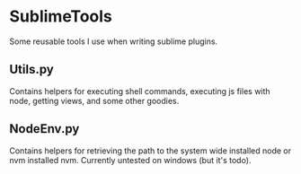 # SublimeTools

Some reusable tools I use when writing sublime plugins.

## Utils.py

Contains helpers for executing shell commands, executing js files with node, getting views, and some other goodies.

## NodeEnv.py

Contains helpers for retrieving the path to the system wide installed node or nvm installed nvm. Currently untested on windows (but it's todo).

